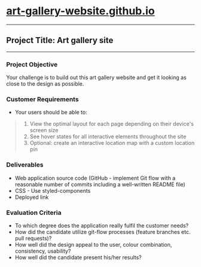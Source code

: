 # [art-gallery-website.github.io](https://www.art-gallery-website.github.io)
---
## Project Title: Art gallery site 
---

### Project Objective 
Your challenge is to build out this art gallery website and get it looking as close to the design as possible. 

### Customer Requirements 
* Your users should be able to: 
> 1. View the optimal layout for each page depending on their device's screen size 
> 2. See hover states for all interactive elements throughout the site 
> 3. Optional: create an interactive location map with a custom location pin  

### Deliverables 
 * Web application source code (GitHub - implement Git flow with a reasonable number of commits including a well-written README file) 
 * CSS - Use styled-components 
 * Deployed link  
 
### Evaluation Criteria 
 * To which degree does the application really fulfil the customer needs?
 *  How did the candidate utilize git-flow processes (feature branches etc. pull requests)? 
 *  How well did the design appeal to the user, colour combination, consistency, usability? 
 *  How well did the candidate present his/her results?
